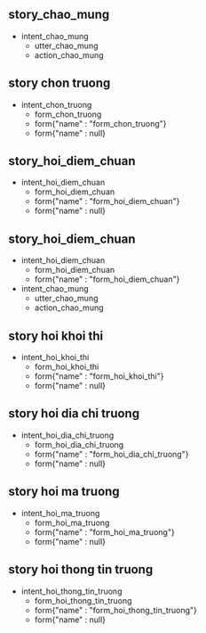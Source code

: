 ## story_chao_mung   
* intent_chao_mung
   - utter_chao_mung
   - action_chao_mung

## story chon truong
* intent_chon_truong
   - form_chon_truong
   - form{"name" : "form_chon_truong"}
   - form{"name" : null}

## story_hoi_diem_chuan
* intent_hoi_diem_chuan
   - form_hoi_diem_chuan
   - form{"name" : "form_hoi_diem_chuan"}
   - form{"name" : null}

## story_hoi_diem_chuan
* intent_hoi_diem_chuan
   - form_hoi_diem_chuan
   - form{"name" : "form_hoi_diem_chuan"}
* intent_chao_mung
   - utter_chao_mung
   - action_chao_mung

## story hoi khoi thi
* intent_hoi_khoi_thi
   - form_hoi_khoi_thi
   - form{"name" : "form_hoi_khoi_thi"}
   - form{"name" : null}

## story hoi dia chi truong
* intent_hoi_dia_chi_truong
   - form_hoi_dia_chi_truong
   - form{"name" : "form_hoi_dia_chi_truong"}
   - form{"name" : null}

## story hoi ma truong
* intent_hoi_ma_truong
   - form_hoi_ma_truong
   - form{"name" : "form_hoi_ma_truong"}
   - form{"name" : null}

## story hoi thong tin truong
* intent_hoi_thong_tin_truong
   - form_hoi_thong_tin_truong
   - form{"name" : "form_hoi_thong_tin_truong"}
   - form{"name" : null}
